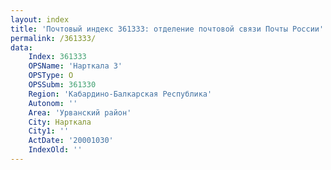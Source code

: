 ```yaml
---
layout: index
title: 'Почтовый индекс 361333: отделение почтовой связи Почты России'
permalink: /361333/
data:
    Index: 361333
    OPSName: 'Нарткала 3'
    OPSType: О
    OPSSubm: 361330
    Region: 'Кабардино-Балкарская Республика'
    Autonom: ''
    Area: 'Урванский район'
    City: Нарткала
    City1: ''
    ActDate: '20001030'
    IndexOld: ''
---
```

